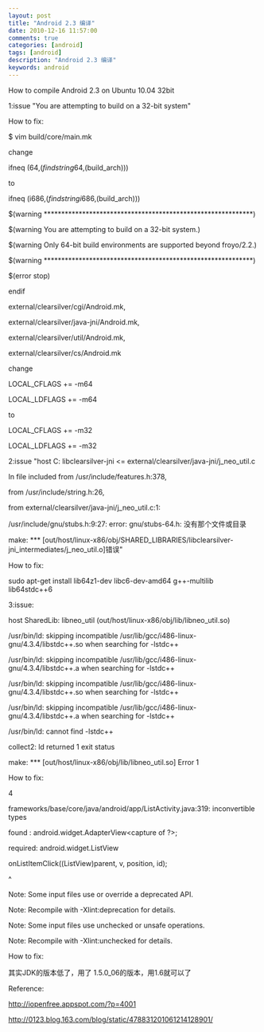 ```yaml
---
layout: post
title: "Android 2.3 编译"
date: 2010-12-16 11:57:00 
comments: true
categories: [android]
tags: [android]
description: "Android 2.3 编译"
keywords: android
---
```



 
  How to compile Android 2.3 on Ubuntu 10.04 32bit
 
 
  1:issue 
"You are attempting to build on a 32-bit system"
  
  
  How to fix:
  
  $
 vim build/core/main.mk
  
  change
  
  ifneq (64,$(findstring 
64,$(build_arch)))
  
  to
  
  ifneq (i686,$(findstring 
i686,$(build_arch)))
  
  $(warning 
************************************************************)
  
  $(warning
 You are attempting to build on a 32-bit system.)
  
  $(warning Only 
64-bit build environments are supported beyond froyo/2.2.)
  
  $(warning 
************************************************************)
  
  $(error
 stop)
  
  endif
  
  
  
  external/clearsilver/cgi/Android.mk,
  
  external/clearsilver/java-jni/Android.mk,
  
  external/clearsilver/util/Android.mk,
  
  external/clearsilver/cs/Android.mk
  
  
  change
  
  LOCAL_CFLAGS
 += -m64
  
  LOCAL_LDFLAGS += -m64
  
  to
  
  LOCAL_CFLAGS += -m32
  
  LOCAL_LDFLAGS
 += -m32
  
  
  
  2:issue "host C: libclearsilver-jni <= 
external/clearsilver/java-jni/j_neo_util.c
  
  In file included from 
/usr/include/features.h:378,
  
  from 
/usr/include/string.h:26,
  
  from 
external/clearsilver/java-jni/j_neo_util.c:1:
  
  /usr/include/gnu/stubs.h:9:27:
 error: gnu/stubs-64.h: 没有那个文件或目录
  
  make: *** 
[out/host/linux-x86/obj/SHARED_LIBRARIES/libclearsilver-
jni_intermediates/j_neo_util.o]错误"
  
  
  How to fix:
  
  sudo apt-get 
install lib64z1-dev libc6-dev-amd64 g++-multilib lib64stdc++6
  
  
  
  3:issue:
  
  host
 SharedLib: libneo_util (out/host/linux-x86/obj/lib/libneo_util.so)
  
  /usr/bin/ld:
 skipping incompatible /usr/lib/gcc/i486-linux-gnu/4.3.4/libstdc++.so 
when searching for -lstdc++
  
  /usr/bin/ld: skipping incompatible 
/usr/lib/gcc/i486-linux-gnu/4.3.4/libstdc++.a when searching for 
-lstdc++
  
  /usr/bin/ld: skipping incompatible 
/usr/lib/gcc/i486-linux-gnu/4.3.4/libstdc++.so when searching for 
-lstdc++
  
  /usr/bin/ld: skipping incompatible 
/usr/lib/gcc/i486-linux-gnu/4.3.4/libstdc++.a when searching for 
-lstdc++
  
  /usr/bin/ld: cannot find -lstdc++
  
  collect2: ld returned 1
 exit status
  
  make: *** [out/host/linux-x86/obj/lib/libneo_util.so] 
Error 1
  
  
  How to fix:
  
  
  
  
  4
  
  frameworks/base/core/java/android/app/ListActivity.java:319:
 inconvertible types
  
  found : android.widget.AdapterView<capture of
 ?>;
  
  required: android.widget.ListView
  
  onListItemClick((ListView)parent,
 v, position, id);
  
  ^
  
  Note: Some input files use or override a 
deprecated API.
  
  Note: Recompile with -Xlint:deprecation for details.
  
  Note:
 Some input files use unchecked or unsafe operations.
  
  Note: Recompile
 with -Xlint:unchecked for details.
  
  
  How to fix:
  
  其实JDK的版本低了，用了
1.5.0_06的版本，用1.6就可以了
  
  
  
  
   Reference:
  
  
  
   http://iopenfree.appspot.com/?p=4001
  
  
  
   http://0123.blog.163.com/blog/static/478831201061214128901/
  
 


